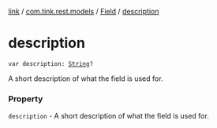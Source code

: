 [link](../../index.md) / [com.tink.rest.models](../index.md) / [Field](index.md) / [description](./description.md)

# description

`var description: `[`String`](https://kotlinlang.org/api/latest/jvm/stdlib/kotlin/-string/index.html)`?`

A short description of what the field is used for.

### Property

`description` - A short description of what the field is used for.